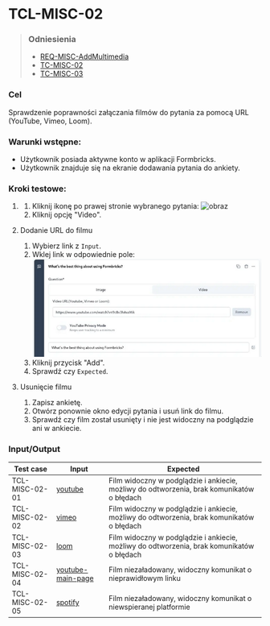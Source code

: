 # TCL-MISC-02

> ### Odniesienia
> - [REQ-MISC-AddMultimedia](../../../requirements.md#req-misc-addmultimedia)
> - [TC-MISC-02](../../high-level/misc.md#tc-misc-02)
> - [TC-MISC-03](../../high-level/misc.md#tc-misc-03)


### Cel
Sprawdzenie poprawności załączania filmów do pytania za pomocą URL (YouTube, Vimeo, Loom).


### Warunki wstępne:
- Użytkownik posiada aktywne konto w aplikacji Formbricks.  
- Użytkownik znajduje się na ekranie dodawania pytania do ankiety.

### Kroki testowe:
  1.
       1. Kliknij ikonę po prawej stronie wybranego pytania:
          ![obraz](https://github.com/user-attachments/assets/e2ce8d63-0294-4baa-b096-0d877cf82adc)
       2. Kliknij opcję "Video".

  2. Dodanie URL do filmu
       1. Wybierz link z `Input`.
       2. Wklej link w odpowiednie pole:<br>![alt text](/docs/test-cases/low-level/misc/visuals/image-1.png)
       3. Kliknij przycisk "Add".
       4. Sprawdź czy `Expected`.

  3. Usunięcie filmu
       1. Zapisz ankietę.
       2. Otwórz ponownie okno edycji pytania i usuń link do filmu. 
       3. Sprawdź czy film został usunięty i nie jest widoczny na podglądzie ani w ankiecie.
         

### Input/Output

| Test case | Input | Expected |
| ---       | ------      |    ---   |
TCL-MISC-02-01 | [youtube](https://www.youtube.com/watch?v=dQw4w9WgXcQ) | Film widoczny w podglądzie i ankiecie, możliwy do odtworzenia, brak komunikatów o błędach |
TCL-MISC-02-02 | [vimeo](https://vimeo.com/1039842776?share=copy) | Film widoczny w podglądzie i ankiecie, możliwy do odtworzenia, brak komunikatów o błędach |
TCL-MISC-02-03 | [loom](https://www.loom.com/share/d97180be7d674f4fbf57744365457162?t=1) | Film widoczny w podglądzie i ankiecie, możliwy do odtworzenia, brak komunikatów o błędach |
TCL-MISC-02-04 | [youtube-main-page](https://www.youtube.com/) | Film niezaładowany, widoczny komunikat o nieprawidłowym linku |
TCL-MISC-02-05 | [spotify](https://open.spotify.com/track/5hYQAKnuCccdHmp0zCjLlE?si=01ece337e7554882) | Film niezaładowany, widoczny komunikat o niewspieranej platformie |
